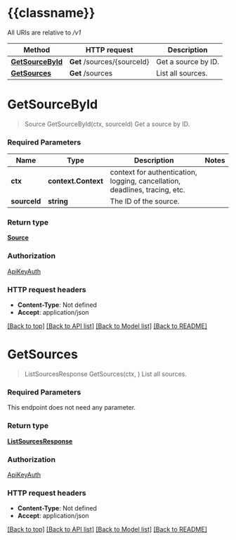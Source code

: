 # {{classname}}

All URIs are relative to */v1*

Method | HTTP request | Description
------------- | ------------- | -------------
[**GetSourceById**](SourcesApi.md#GetSourceById) | **Get** /sources/{sourceId} | Get a source by ID.
[**GetSources**](SourcesApi.md#GetSources) | **Get** /sources | List all sources.

# **GetSourceById**
> Source GetSourceById(ctx, sourceId)
Get a source by ID.

### Required Parameters

Name | Type | Description  | Notes
------------- | ------------- | ------------- | -------------
 **ctx** | **context.Context** | context for authentication, logging, cancellation, deadlines, tracing, etc.
  **sourceId** | **string**| The ID of the source. | 

### Return type

[**Source**](Source.md)

### Authorization

[ApiKeyAuth](../README.md#ApiKeyAuth)

### HTTP request headers

 - **Content-Type**: Not defined
 - **Accept**: application/json

[[Back to top]](#) [[Back to API list]](../README.md#documentation-for-api-endpoints) [[Back to Model list]](../README.md#documentation-for-models) [[Back to README]](../README.md)

# **GetSources**
> ListSourcesResponse GetSources(ctx, )
List all sources.

### Required Parameters
This endpoint does not need any parameter.

### Return type

[**ListSourcesResponse**](ListSourcesResponse.md)

### Authorization

[ApiKeyAuth](../README.md#ApiKeyAuth)

### HTTP request headers

 - **Content-Type**: Not defined
 - **Accept**: application/json

[[Back to top]](#) [[Back to API list]](../README.md#documentation-for-api-endpoints) [[Back to Model list]](../README.md#documentation-for-models) [[Back to README]](../README.md)

